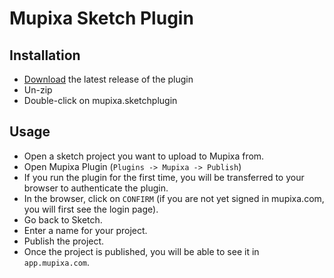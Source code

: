 # Mupixa Sketch Plugin

## Installation

- [Download](../../releases/latest/download/mupixa.sketchplugin.zip) the latest release of the plugin
- Un-zip
- Double-click on mupixa.sketchplugin

## Usage

- Open a sketch project you want to upload to Mupixa from.
- Open Mupixa Plugin (`Plugins -> Mupixa -> Publish`)
- If you run the plugin for the first time, you will be transferred to your browser to authenticate the plugin.
- In the browser, click on `CONFIRM` (if you are not yet signed in mupixa.com, you will first see the login page).
- Go back to Sketch.
- Enter a name for your project.
- Publish the project.
- Once the project is published, you will be able to see it in `app.mupixa.com`.
